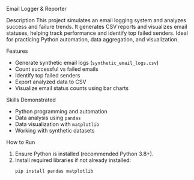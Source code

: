 Email Logger & Reporter

 Description
This project simulates an email logging system and analyzes success and failure trends. It generates CSV reports and visualizes email statuses, helping track performance and identify top failed senders. Ideal for practicing Python automation, data aggregation, and visualization.

Features
- Generate synthetic email logs (`synthetic_email_logs.csv`)  
- Count successful vs failed emails  
- Identify top failed senders  
- Export analyzed data to CSV  
- Visualize email status counts using bar charts  

 Skills Demonstrated
- Python programming and automation  
- Data analysis using `pandas`  
- Data visualization with `matplotlib`  
- Working with synthetic datasets  

 How to Run
1. Ensure Python is installed (recommended Python 3.8+).  
2. Install required libraries if not already installed:
   ```bash
   pip install pandas matplotlib
